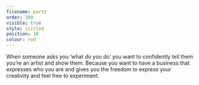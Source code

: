 ```yaml
---
filename: part2
order: 200
visible: true
style: circled
position: 10
colour: red
---
```


When someone asks you ‘what do you do’ you want to confidently tell them you’re an artist and show them. Because you want to have a business that expresses who you are and gives you the freedom to express your creativity and feel free to experiment.
